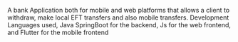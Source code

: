A bank Application both for mobile and web platforms that allows a client to withdraw, make local EFT transfers and also mobile transfers. Development Languages used, Java SpringBoot for the backend, Js for the web frontend, and Flutter for the mobile frontend 
